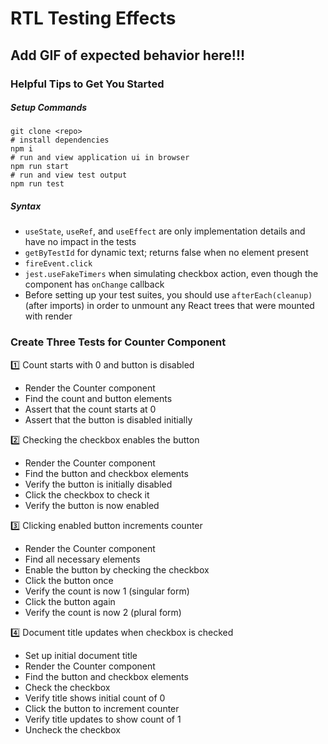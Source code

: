 # RTL Testing Effects

## Add GIF of expected behavior here!!!

### Helpful Tips to Get You Started

##### Setup Commands
```
git clone <repo>
# install dependencies
npm i
# run and view application ui in browser
npm run start
# run and view test output 
npm run test
```

##### Syntax
- `useState`, `useRef`, and `useEffect` are only implementation details and have no impact in the tests
- `getByTestId` for dynamic text; returns false when no element present
- `fireEvent.click`
- `jest.useFakeTimers` when simulating checkbox action, even though the component has `onChange` callback
- Before setting up your test suites, you should use `afterEach(cleanup)` (after imports) in order to unmount any React trees that were mounted with render


### Create Three Tests for Counter Component

1️⃣ Count starts with 0 and button is disabled
- Render the Counter component
- Find the count and button elements
- Assert that the count starts at 0
- Assert that the button is disabled initially

2️⃣ Checking the checkbox enables the button
- Render the Counter component
- Find the button and checkbox elements
- Verify the button is initially disabled
- Click the checkbox to check it
- Verify the button is now enabled

3️⃣ Clicking enabled button increments counter
- Render the Counter component
- Find all necessary elements
- Enable the button by checking the checkbox
- Click the button once
- Verify the count is now 1 (singular form)
- Click the button again
- Verify the count is now 2 (plural form)

4️⃣ Document title updates when checkbox is checked
- Set up initial document title
- Render the Counter component
- Find the button and checkbox elements
- Check the checkbox
- Verify title shows initial count of 0
- Click the button to increment counter
- Verify title updates to show count of 1
- Uncheck the checkbox